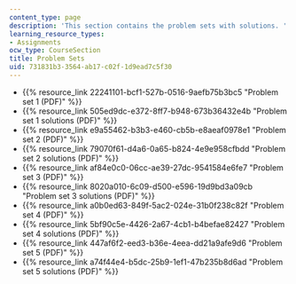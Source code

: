 ```yaml
---
content_type: page
description: 'This section contains the problem sets with solutions. '
learning_resource_types:
- Assignments
ocw_type: CourseSection
title: Problem Sets
uid: 731831b3-3564-ab17-c02f-1d9ead7c5f30
---
```

- {{% resource_link 22241101-bcf1-527b-0516-9aefb75b3bc5 "Problem set 1 (PDF)" %}}
- {{% resource_link 505ed9dc-e372-8ff7-b948-673b36432e4b "Problem set 1 solutions (PDF)" %}}
- {{% resource_link e9a55462-b3b3-e460-cb5b-e8aeaf0978e1 "Problem set 2 (PDF)" %}}
- {{% resource_link 79070f61-d4a6-0a65-b824-4e9e958cfbdd "Problem set 2 solutions (PDF)" %}}
- {{% resource_link af84e0c0-06cc-ae39-27dc-9541584e6fe7 "Problem set 3 (PDF)" %}}
- {{% resource_link 8020a010-6c09-d500-e596-19d9bd3a09cb "Problem set 3 solutions (PDF)" %}}
- {{% resource_link a0b0ed63-849f-5ac2-024e-31b0f238c82f "Problem set 4 (PDF)" %}}
- {{% resource_link 5bf90c5e-4426-2a67-4cb1-b4befae82427 "Problem set 4 solutions (PDF)" %}}
- {{% resource_link 447af6f2-eed3-b36e-4eea-dd21a9afe9d6 "Problem set 5 (PDF)" %}}
- {{% resource_link a74f44e4-b5dc-25b9-1ef1-47b235b8d6ad "Problem set 5 solutions (PDF)" %}}